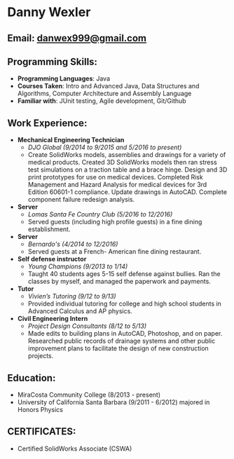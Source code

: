 # Danny Wexler
## Email: danwex999@gmail.com

## Programming Skills:
- **Programming Languages**: Java
- **Courses Taken**: Intro and Advanced Java, Data Structures and Algorithms, Computer Architecture and Assembly Language
- **Familiar with**: JUnit testing, Agile development, Git/Github

## Work Experience:
- **Mechanical Engineering Technician**
	- *DJO Global (9/2014 to 9/2015 and 5/2016 to present)*
	- Create SolidWorks models, assemblies and drawings for a variety of medical products. Created 3D SolidWorks models then ran stress test simulations on a traction table and a brace hinge. Design and 3D print prototypes for use on medical devices. Completed Risk Management and Hazard Analysis for medical devices for 3rd Edition 60601-1 compliance. Update drawings in AutoCAD. Complete component failure redesign analysis.
- **Server**
	- *Lomas Santa Fe Country Club (5/2016 to 12/2016)*
	- Served guests (including high profile guests) in a fine dining establishment.
- **Server**
	- *Bernardo's (4/2014 to 12/2016)*
	- Served guests at a French- American fine dining restaurant.
- **Self defense instructor**
	- *Young Champions (9/2013 to 1/14)*
	- Taught 40 students ages 5-15 self defense against bullies. Ran the classes by myself, and managed the paperwork and payments.
- **Tutor**
	- *Vivien’s Tutoring (9/12 to 9/13)*
	- Provided individual tutoring for college and high school students in Advanced Calculus and AP physics.
- **Civil Engineering Intern**
	- *Project Design Consultants (8/12 to 5/13)*
	- Made edits to building plans in AutoCAD, Photoshop, and on paper. Researched public records of drainage systems and other public improvement plans to facilitate the design of new construction projects. 

## Education:
- MiraCosta Community College (8/2013 - present)
- University of California Santa Barbara (9/2011 - 6/2012)   majored in Honors Physics

## CERTIFICATES:
- Certified SolidWorks Associate (CSWA)